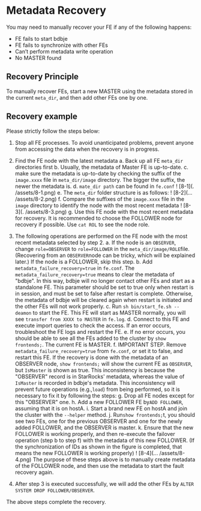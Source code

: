 # Metadata Recovery

You may need to manually recover your FE if any of the following happens:

- FE fails to start bdbje
- FE fails to synchronize with other FEs
- Can’t perform metadata write operation
- No MASTER found

## Recovery Principle

To manually recover FEs,  start a new MASTER using the metadata stored in the current `meta_dir`, and then add other FEs one by one.

## Recovery example

Please strictly follow the steps below:

1. Stop all FE processes. To avoid unanticipated problems, prevent anyone from accessing the data when the recovery is in progress.
2. Find the FE node with the latest metadata
    a. Back up all FE `meta_dir` directories first
    b. Usually, the metadata of Master FE is up-to-date.
    c. make sure the metadata is up-to-date by checking the suffix of the `image.xxxx` file in `meta_dir/image` directory. The bigger the suffix, the newer the metadata is.
    d. `mate_dir path` can be found in `fe.conf`
    ! [8-1](. /assets/8-1.png)
    e. The `meta_dir` folder structure is as follows:
    ! [8-2](... /assets/8-2.png)
    f. Compare the suffixes of the `image.xxxx` file in the `image` directory to identify the node with the most recent metadata
    ! [8-3](. /assets/8-3.png)
g. Use this FE node with the most recent metadata for recovery. It is recommended to choose the FOLLOWER node for recovery if possible. Use `cat ROL` to see the node role.

3. The following operations are performed on the FE node with the most recent metadata selected by step 2.
    a. If the node is an `OBSERVER`, change `role=OBSERVER` to `role=FOLLOWER` in the `meta_dir/image/ROLE`file. (Recovering from an `OBSERVER`node can be tricky, which will be explained later.) If the node is a FOLLOWER, skip this step.
    b. Add `metadata_failure_recovery=true` in `fe.conf`. The `metadata_failure_recovery=true` means to clear the metadata of "bdbje". In this way, bdbje will no longer contact other FEs and start as a standalone FE. This parameter should be set to true only when restart is in session, and must be set to false after restart is complete. Otherwise, the metadata of bdbje will be cleared again when restart is initiated and the other FEs will not work properly.
    c. Run `sh bin/start_fe.sh --deamon` to start the FE. This FE will start as MASTER normally, you will see `transfer from XXXX to MASTER` in `fe.log`.
    d. Connect to this FE and execute import queries to check the access. If an error occurs, troubleshoot the FE logs and restart the FE.
    e. If no error occurs, you should be able to see all the FEs added to the cluster by `show frontends;`. The current FE is MASTER.
    f. IMPORTANT STEP. Remove `metadata_failure_recovery=true` from `fe.conf`, or set it to false, and restart this FE.
    If the recovery is done with the metadata of an OBSERVER node, `show frontends;` will show the current FE as `OBSERVER`, but `IsMaster` is shown as true. This inconsistency is because the "OBSERVER" record is in StarRocks' metadata, whereas the value of `IsMaster` is recorded in bdbje's metadata. This inconsistency will prevent future operations (e.g.,`load`) from being performed, so it is necessary to fix it by following the steps:
    g. Drop all FE nodes except for this "OBSERVER" one.
    h. Add a new FOLLOWER FE by`ADD FOLLOWER`, assuming that it is on hostA.
    i. Start a brand new FE on hostA and join the cluster with the `--helper` method.
    j. Run`show frontends;`t, you should see two FEs, one for the previous OBSERVER and one for the newly added FOLLOWER, and the OBSERVER is master.
    k. Ensure that the new FOLLOWER is working properly, and then re-execute the failover operation (step b to step f) with the metadata of this new FOLLOWER. (If the synchronization of IDs as shown in the figure is completed, that means the new FOLLOWER is working properly)
    ! [8-4](... /assets/8-4.png)
The purpose of these steps above is to manually create metadata of the FOLLOWER node, and then use the metadata to start the fault recovery again.

4. After step 3 is executed successfully, we will add the other FEs by `ALTER SYSTEM DROP FOLLOWER/OBSERVER`.

The above steps complete the recovery.
